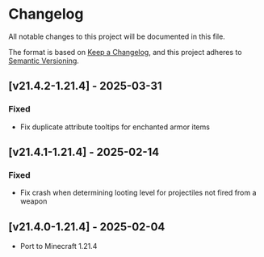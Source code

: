 # Changelog
All notable changes to this project will be documented in this file.

The format is based on [Keep a Changelog](https://keepachangelog.com/en/1.0.0/),
and this project adheres to [Semantic Versioning](https://semver.org/spec/v2.0.0.html).

## [v21.4.2-1.21.4] - 2025-03-31
### Fixed
- Fix duplicate attribute tooltips for enchanted armor items

## [v21.4.1-1.21.4] - 2025-02-14
### Fixed
- Fix crash when determining looting level for projectiles not fired from a weapon

## [v21.4.0-1.21.4] - 2025-02-04
- Port to Minecraft 1.21.4
